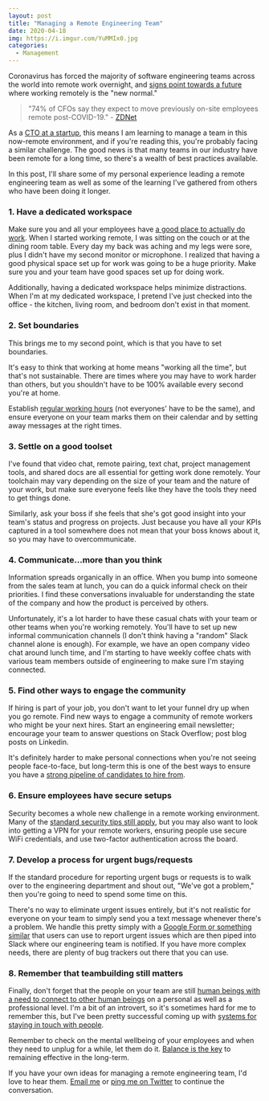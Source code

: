 ```yaml
---
layout: post
title: "Managing a Remote Engineering Team"
date: 2020-04-18
img: https://i.imgur.com/YuMMIx0.jpg
categories: 
  - Management
---
```


Coronavirus has forced the majority of software engineering teams across the world into remote work overnight, 
and [signs point towards a future](https://www.zdnet.com/article/cfos-looking-to-make-remote-work-telecommuting-more-permanent-following-covid-19-says-gartner-survey/) where working remotely is the "new normal."

> "74% of CFOs say they expect to move previously on-site employees remote post-COVID-19." - [ZDNet](https://www.zdnet.com/article/cfos-looking-to-make-remote-work-telecommuting-more-permanent-following-covid-19-says-gartner-survey/)

As a [CTO at a startup](/posts/roles-of-startup-cto), this means I am learning to manage a team in this now-remote environment, 
and if you're reading this, you're probably facing a similar challenge. The good news is that many teams in our industry
have been remote for a long time, so there's a wealth of best practices available.

In this post, I'll share some of my personal experience leading a remote engineering team as well as some of the
learning I've gathered from others who have been doing it longer.

### 1. Have a dedicated workspace

Make sure you and all your employees have [a good place to actually do work](https://zapier.com/learn/remote-work/remote-office-photos/). 
When I started working remote, I was sitting on the couch or at the dining room table. Every day my back was aching and 
my legs were sore, plus I didn't have my second monitor or microphone. I realized that having a good physical space set up for work was going to be a huge priority. Make sure you and your team have good spaces set up for doing work.

Additionally, having a dedicated workspace helps minimize distractions. When I'm at my dedicated workspace, I pretend I've
just checked into the office - the kitchen, living room, and bedroom don't exist in that moment.

### 2. Set boundaries

This brings me to my second point, which is that you have to set boundaries.

It's easy to think that working at home means "working all the time", but that's not sustainable. There are times
where you may have to work harder than others, but you shouldn't have to be 100% available every second you're at home.

Establish [regular working hours](/posts/working-hours) (not everyones' have to be the same), and ensure everyone on your team marks them on their calendar and 
by setting away messages at the right times.

### 3. Settle on a good toolset

I've found that video chat, remote pairing, text chat, project management tools, and shared docs are all essential for getting work done remotely. Your
toolchain may vary depending on the size of your team and the nature of your work, but make sure everyone feels like they have the 
tools they need to get things done.

Similarly, ask your boss if she feels that she's got good insight into your team's status and progress on projects. Just because you have all
your KPIs captured in a tool somewhere does not mean that your boss knows about it, so you may have to overcommunicate.

### 4. Communicate...more than you think

Information spreads organically in an office. When you bump into someone from the sales team at lunch, you can do a quick informal check
on their priorities. I find these conversations invaluable for understanding the state of the company and how the product is perceived by others.

Unfortunately, it's a lot harder to have these casual chats with your team or other teams when you're working remotely. You'll have
to set up new informal communication channels (I don't think having a "random" Slack channel alone is enough). For example, we have
an open company video chat around lunch time, and I'm starting to have weekly coffee chats with various team members outside of
engineering to make sure I'm staying connected.

### 5. Find other ways to engage the community

If hiring is part of your job, you don't want to let your funnel dry up when you go remote. Find new ways to engage a community of
remote workers who might be your next hires. Start an engineering email newsletter; encourage your team to answer questions on Stack Overflow; post blog posts 
on Linkedin.

It's definitely harder to make personal connections when you're not seeing people face-to-face, but long-term this is one of the 
best ways to ensure you have a [strong pipeline of candidates to hire from](https://www.karllhughes.com/posts/hiring-process).

### 6. Ensure employees have secure setups

Security becomes a whole new challenge in a remote working environment. Many of the [standard security tips still apply](/posts/security-tips-startups),
but you may also want to look into getting a VPN for your remote workers, ensuring people use secure WiFi credentials, and use
two-factor authentication across the board.

### 7. Develop a process for urgent bugs/requests

If the standard procedure for reporting urgent bugs or requests is to walk over to the engineering department and shout out, "We've got a problem,"
then you're going to need to spend some time on this.

There's no way to eliminate urgent issues entirely, but it's not realistic for everyone on your team to simply send you a text message
whenever there's a problem. We handle this pretty simply with a [Google Form or something similar](/posts/google-forms-alternatives) that users can use to report urgent issues which are 
then piped into Slack where our engineering team is notified. If you have more complex needs, there are plenty of bug
trackers out there that you can use.

### 8. Remember that teambuilding still matters 

Finally, don't forget that the people on your team are still [human beings with a need to connect to other human beings](https://www.theodysseyonline.com/why-do-we-need-human-connection) 
on a personal as well as a professional level. I'm a bit of an introvert, so it's sometimes hard for me to remember this, but
I've been pretty successful coming up with [systems for staying in touch with people](/posts/the-key-to-networking-keeping-in-touch).

Remember to check on the mental wellbeing of your employees and when they need to unplug for a while, let them do it. [Balance is the 
key](/posts/working-hours) to remaining effective in the long-term.

If you have your own ideas for managing a remote engineering team, I'd love to hear them.
[Email me](mailto:khughes.me@gmail.com) or [ping me on Twitter](https://twitter.com/karllhughes) to 
continue the conversation.

